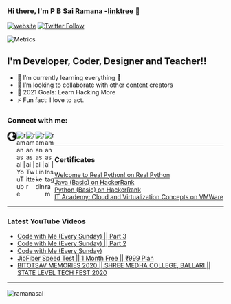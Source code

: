 ### Hi there, I'm P B Sai Ramana -[linktree][linktr] 👋

[![website](https://img.shields.io/website?label=Portfolio&style=for-the-badge&url=https%3A%2F%2Fcodestackr.com)](https://ramana-portfolio.netlify.app/)
[![Twitter Follow](https://img.shields.io/twitter/follow/sai_ramana_1999?color=1DA1F2&logo=twitter&style=for-the-badge)](https://twitter.com/intent/follow?original_referer=https://github.com/ramanasai&screen_name=sai_ramana_1999)

![Metrics](https://metrics.lecoq.io/ramanasai?template=classic&languages=1&config.timezone=Asia%2FCalcutta)

## I'm Developer, Coder, Designer and Teacher!!

- 🌱 I’m currently learning everything 🤣
- 👯 I’m looking to collaborate with other content creators
- 🥅 2021 Goals: Learn Hacking More
- ⚡ Fun fact: I love to act.

### Connect with me:

[<img align="left" alt="codeSTACKr.com" width="22px" src="https://raw.githubusercontent.com/iconic/open-iconic/master/svg/globe.svg" />][website]
[<img align="left" alt="ramanasai | YouTube" width="22px" src="https://cdn.jsdelivr.net/npm/simple-icons@v3/icons/youtube.svg" />][youtube]
[<img align="left" alt="ramanasai | Twitter" width="22px" src="https://cdn.jsdelivr.net/npm/simple-icons@v3/icons/twitter.svg" />][twitter]
[<img align="left" alt="ramanasai | LinkedIn" width="22px" src="https://cdn.jsdelivr.net/npm/simple-icons@v3/icons/linkedin.svg" />][linkedin]
[<img align="left" alt="ramanasai | Instagram" width="22px" src="https://cdn.jsdelivr.net/npm/simple-icons@v3/icons/instagram.svg" />][instagram]

<br />

---
### Certificates
<a href="https://realpython.com/certificates/91f5ad51-1366-40d0-9957-f8e9249f6651/">Welcome to Real Python! on Real Python</a>
<br />
<a href="https://www.hackerrank.com/certificates/c470cd21b3cf">Java (Basic) on HackerRank</a>
<br />
<a href="https://www.hackerrank.com/certificates/e886846cb56e">Python (Basic) on HackerRank</a>
<br />
<a href="https://www.youracclaim.com/badges/004e579a-d2b9-457b-8fb3-837e5d1414b8/public_url">IT Academy: Cloud and Virtualization Concepts on VMWare</a>
<br />
<a href="https://docs.microsoft.com/en-gb/users/sairamana-9090/"></a>

---
### Latest YouTube Videos
<!-- YOUTUBE:START -->
- [Code with Me (Every Sunday) || Part 3](https://www.youtube.com/watch?v=lPbRDLgtO4g)
- [Code with Me (Every Sunday) || Part 2](https://www.youtube.com/watch?v=NvB_lqWYvC4)
- [Code with Me (Every Sunday)](https://www.youtube.com/watch?v=ie7IHnhLzXs)
- [JioFiber Speed Test || 1 Month Free || ₹999 Plan](https://www.youtube.com/watch?v=qZ-FSfiuhm0)
- [BITOTSAV MEMORIES 2020 || SHREE MEDHA COLLEGE, BALLARI || STATE LEVEL TECH FEST 2020](https://www.youtube.com/watch?v=0NygXtHvd_Y)
<!-- YOUTUBE:END -->


---
<img align="center" alt="ramanasai" src="https://github-readme-stats.vercel.app/api?username=ramanasai&show_icons=true&hide_border=true">


[website]: https://ramana-portfolio.netlify.app/
[twitter]: https://twitter.com/sai_ramana_1999
[youtube]: https://youtube.com/channel/UCyIIDogKCRFFeNdJSIzqmBw
[instagram]: https://www.instagram.com/kalki_rmn/
[linkedin]: https://www.linkedin.com/in/sairamana1999/
[webdevplaylist]: https://www.youtube.com/channel/UCyIIDogKCRFFeNdJSIzqmBw
[linktr]: https://linktr.ee/SaiRamana1999
[hackerrank]: https://www.hackerrank.com/kingofkingsaira1
